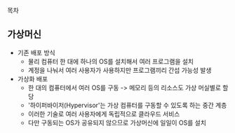 목차
## 가상머신
* 기존 배포 방식
	* 물리 컴퓨터 한 대에 하나의 OS를 설치해서 여러 프로그램을 설치
	* 계정을 나눠서 여러 사용자가 사용하지만 프로그램끼리 간섭 가능성 발생
* 가상화 배포
	* 한 대의 컴퓨터에서 여러 OS를 구동 -> 메모리 등의 리소스도 가상 머실별로 할당
	* '하이퍼바이저(Hypervisor'는 가상 컴퓨터를 구동할 수 있도록 하는 중간 계층
	* 이러한 기술로 여러 사용자에게 독립적으로 클라우드 서비스
	* 다만 구동되는 OS가 공유되지 않으므로 가상머신에 일일이 OS를 설치
## 